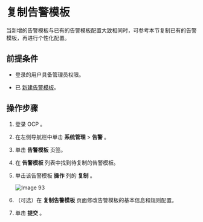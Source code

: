 # 复制告警模板

当新增的告警模板与已有的告警模板配置大致相同时，可参考本节复制已有的告警模板，再进行个性化配置。

## 前提条件

* 登录的用户具备管理员权限。

* 已 [新建告警模板](../900.alert-management/900.create-alarm-template.md)。

## 操作步骤

1. 登录 OCP 。

2. 在左侧导航栏中单击 **系统管理** \> **告警** 。

3. 单击 **告警模板** 页签。

4. 在 **告警模板** 列表中找到待复制的告警模板。

5. 单击该告警模板 **操作** 列的 **复制** 。

   ![Image 93](https://obbusiness-private.oss-cn-shanghai.aliyuncs.com/doc/img/ocp/401/%E5%A4%8D%E5%88%B6%E5%91%8A%E8%AD%A6%E6%A8%A1%E6%9D%BF1.png)

6. （可选）在 **复制告警模板** 页面修改告警模板的基本信息和规则配置。

7. 单击 **提交** 。
